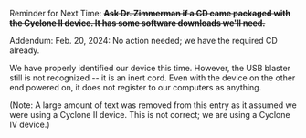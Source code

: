 
Reminder for Next Time: ~~**Ask Dr. Zimmerman if a CD came packaged with the Cyclone II device. It has some software downloads we'll need.**~~


Addendum: Feb. 20, 2024:
No action needed; we have the required CD already.

We have properly identified our device this time. However, the USB blaster still is not recognized -- it is an inert cord. Even with the device on the other end powered on, it does not register to our computers as anything.

(Note: A large amount of text was removed from this entry as it assumed we were using a Cyclone II device. This is not correct; we are using a Cyclone IV device.)